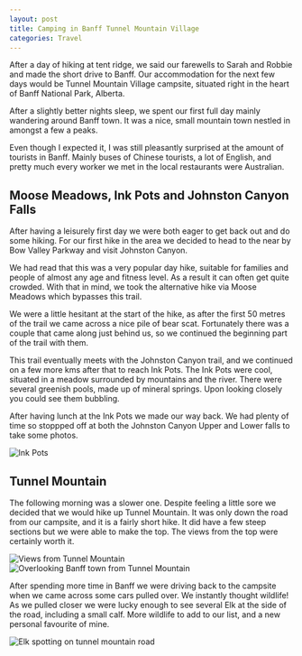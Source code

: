```yaml
---
layout: post
title: Camping in Banff Tunnel Mountain Village
categories: Travel
---
```


<p class="article-intro">After a day of hiking at tent ridge, we said our farewells to Sarah and Robbie and made the short drive to Banff. Our accommodation for the next few days would be Tunnel Mountain Village campsite, situated right in the heart of Banff National Park, Alberta.</p>

After a slightly better nights sleep, we spent our first full day mainly wandering around Banff town. It was a nice, small mountain town nestled in amongst a few a peaks.

Even though I expected it, I was still pleasantly surprised at the amount of tourists in Banff. Mainly buses of Chinese tourists, a lot of English, and pretty much every worker we met in the local restaurants were Australian.

## Moose Meadows, Ink Pots and Johnston Canyon Falls

After having a leisurely first day we were both eager to get back out and do some hiking. For our first hike in the area we decided to head to the near by Bow Valley Parkway and visit Johnston Canyon.

We had read that this was a very popular day hike, suitable for families and people of almost any age and fitness level. As a result it can often get quite crowded. With that in mind, we took the alternative hike via Moose Meadows which bypasses this trail.

We were a little hesitant at the start of the hike, as after the first 50 metres of the trail we came across a nice pile of bear scat. Fortunately there was a couple that came along just behind us, so we continued the beginning part of the trail with them.

This trail eventually meets with the Johnston Canyon trail, and we continued on a few more kms after that to reach Ink Pots. The Ink Pots were cool, situated in a meadow surrounded by mountains and the river. There were several greenish pools, made up of mineral springs. Upon looking closely you could see them bubbling.

After having lunch at the Ink Pots we made our way back. We had plenty of time so stoppped off at both the Johnston Canyon Upper and Lower falls to take some photos.

<img src="/images/ink-pots.jpg"
  srcset="/images/ink-pots-sm.jpg 480w, /images/ink-pots-sm-2x.jpg 960w, /images/ink-pots.jpg 700w, /images/ink-pots-2x.jpg 1400w"
  sizes="(max-width: 500px) 480px" alt="Ink Pots">

## Tunnel Mountain

The following morning was a slower one. Despite feeling a little sore we decided that we would hike up Tunnel Mountain. It was only down the road from our campsite, and it is a fairly short hike. It did have a few steep sections but we were able to make the top. The views from the top were certainly worth it.

<img src="/images/views-from-tunnnel-mountain.jpg"
  srcset="/images/views-from-tunnnel-mountain-sm.jpg 480w, /images/views-from-tunnnel-mountain-sm-2x.jpg 960w, /images/views-from-tunnnel-mountain.jpg 700w, /images/views-from-tunnnel-mountain-2x.jpg 1400w"
  sizes="(max-width: 500px) 480px" alt="Views from Tunnel Mountain">
<br>
<img src="/images/overlooking-banff-town-from-tunnel-mountain.jpg"
  srcset="/images/overlooking-banff-town-from-tunnel-mountain-sm.jpg 480w, /images/overlooking-banff-town-from-tunnel-mountain-sm-2x.jpg 960w, /images/overlooking-banff-town-from-tunnel-mountain.jpg 700w, /images/overlooking-banff-town-from-tunnel-mountain-2x.jpg 1400w"
  sizes="(max-width: 500px) 480px" alt="Overlooking Banff town from Tunnel Mountain">

After spending more time in Banff we were driving back to the campsite when we came across some cars pulled over. We instantly thought wildlife! As we pulled closer we were lucky enough to see several Elk at the side of the road, including a small calf.  More wildlife to add to our list, and a new personal favourite of mine.

<img src="/images/elk-spotting-on-tunnel-mountain-road.jpg"
  srcset="/images/elk-spotting-on-tunnel-mountain-road-sm.jpg 480w, /images/elk-spotting-on-tunnel-mountain-road-sm-2x.jpg 960w, /images/elk-spotting-on-tunnel-mountain-road.jpg 700w, /images/elk-spotting-on-tunnel-mountain-road-2x.jpg 1400w"
  sizes="(max-width: 500px) 480px" alt="Elk spotting on tunnel mountain road">
